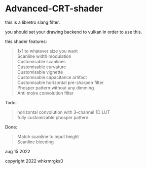 # Advanced-CRT-shader

this is a libretro slang filter.

you should set your drawing backend to vulkan in order to use this.

this shader features:

>1x1 to whatever size you want<br />
>Scanline width modulation<br />
>Customisable scanlines<br />
>Customisable curvature<br />
>Customisable vignette<br />
>Customisable capacitance artifact<br />
>Customisable horizontal pre-sharpen filter<br />
>Phosper pattern without any dimming<br />
>Anti moire convolution filter<br />

Todo:
>horizontal convolution with 3-channel 1D LUT<br />
>fully customizable phosper pattern<br />

Done:
>Match scanline to input height<br />
>Scanline bleeding<br />

aug 15 2022

copyright 2022
whkrmrgks0
